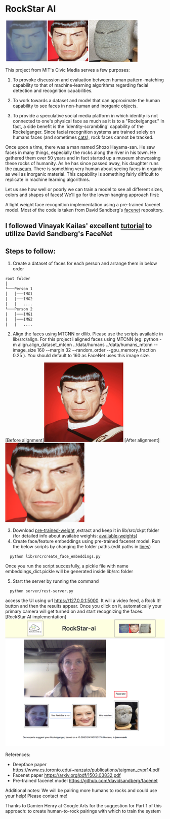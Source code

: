 # RockStar AI

<img src="https://github.com/cindyloo/rockstar-ai/blob/master/server/static/images/spock_rock.png" />

This project from MIT's Civic Media serves a few purposes:

1) To provoke discussion and evaluation between human pattern-matching capability to that of machine-learning algorithms regarding facial detection and recognition capabilities.

2) To work towards a dataset and model that can approximate the human capability to see faces in non-human and inorganic objects.

3) To provide a speculative social media platform in which identity is not connected to one's physical face as much as it is to a "Rockelganger." In fact, a side benefit is the 'identity-scrambling' capability of the Rockelganger. Since facial recognition systems are trained solely on humans faces (and sometimes [cats](https://www.pyimagesearch.com/2016/06/20/detecting-cats-in-images-with-opencv/)), rock faces cannot be tracked.

Once upon a time, there was a man named Shozo Hayama-san. He saw faces in many things, especially the rocks along the river in his town. He gathered them over 50 years and in fact started up a museum showcasing these rocks of humanity. As he has since passed away, his daughter runs the [museum](http://www006.upp.so-net.ne.jp/chinseki/index-ex.html). There is something very human about seeing faces in organic as well as inorganic material. This capability is something fairly difficult to replicate in machine learning algorithms.

Let us see how well or poorly we can train a model to see all different sizes, colors and shapes of faces! We'll go for the lower-hanging approach first:

A light weight face recognition implementation using a pre-trained facenet model. Most of the code is taken from David Sandberg's  [facenet](https://github.com/davidsandberg/facenet) repository.

## I followed Vinayak Kailas' excellent [tutorial](https://github.com/vinayakkailas/Face_Recognition) to utilize David Sandberg's FaceNet 
## Steps to follow:
1. Create a dataset of faces for each person and arrange them in below order
```
root folder  
│
└───Person 1
│   │───IMG1
│   │───IMG2
│   │   ....
└───Person 2
|   │───IMG1
|   │───IMG2
|   |   ....
```
2. Align the faces using MTCNN or dllib. Please use the scripts available in lib/src/align. For this project i aligned faces using MTCNN (eg: 
python -m align.align_dataset_mtcnn ../data/humans ../data/humans_mtcnn --image_size 160 --margin 32 --random_order --gpu_memory_fraction 0.25
). You should default to 160 as FaceNet uses this image size.

[Before alignment]<img src="https://github.com/cindyloo/rockstar-ai/blob/master/lib/data/humans/spock/human_spock_539.jpg"  width="250" height="250" />    [After alignment] <img src="https://github.com/cindyloo/rockstar-ai/blob/master/lib/data/humans_mtcnn/spock/human_spock_539.png"  width="250" height="250" /> 

3. Download [pre-trained-weight](https://drive.google.com/open?id=1R77HmFADxe87GmoLwzfgMu_HY0IhcyBz) ,extract and keep it in lib/src/ckpt folder (for detailed info about availabe weights: [available-weights](https://github.com/davidsandberg/facenet#pre-trained-models)) 
4. Create face/feature embeddings using pre-trained facenet model. Run the below scripts by changing the folder paths.(edit paths in [lines](https://github.com/cindybishop/rockstar-ai/lib/src/create-feature-embeddings.py))
```
  python lib/src/create_face_embeddings.py 
 ```
  Once you run the script succesfully, a pickle file with name embeddings_dict.pickle will be generated inside lib/src folder
 
5. Start the server by running the command
```
  python server/rest-server.py
```
  access the UI using url https://127.0.0.1:5000. It will a video feed, a Rock It! button and then the results appear. Once you click on it, automatically your primary camera will get turned on and start recognizing the faces.
 [RockStar AI implementation] <img src="https://github.com/cindyloo/rockstar-ai/blob/master/server.jpg"  width="600" height="400" /> 
 
References:

* Deepface paper https://www.cs.toronto.edu/~ranzato/publications/taigman_cvpr14.pdf
* Facenet paper https://arxiv.org/pdf/1503.03832.pdf
* Pre-trained facenet model https://github.com/davidsandberg/facenet

Additional notes:
We will be pairing more humans to rocks and could use your help! Please contact me!

Thanks to Damien Henry at Google Arts for the suggestion for Part 1 of this approach: to create human-to-rock pairings with which to train the system
